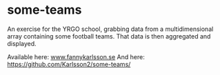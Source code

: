 # some-teams
An exercise for the YRGO school, grabbing data from a multidimensional array containing some football teams.
That data is then aggregated and displayed. 

Available here: www.fannykarlsson.se
And here: https://github.com/Karlsson2/some-teams/